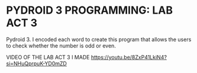 # PYDROID 3 PROGRAMMING: LAB ACT 3
Pydroid 3. I encoded each word to create this program that allows the users to check whether the number is odd or even.

VIDEO OF THE LAB ACT 3 I MADE https://youtu.be/8ZxP41LkiN4?si=NHuQprpuK-YD0mZD
